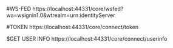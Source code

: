 #WS-FED
https://localhost:44331/core/wsfed?wa=wsignin1.0&wtrealm=urn:identityServer

#TOKEN
https://localhost:44331/core/connect/token

$GET USER INFO
https://localhost:44331/core/connect/userinfo